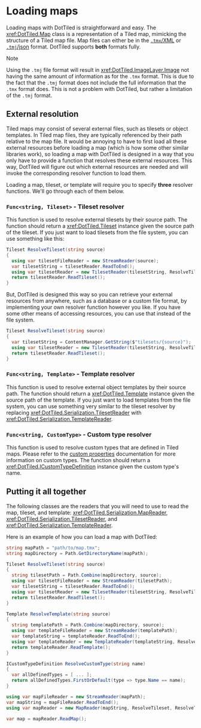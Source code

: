 # Loading maps

Loading maps with DotTiled is straightforward and easy. The <xref:DotTiled.Map> class is a representation of a Tiled map, mimicking the structure of a Tiled map file. Map files can either be in the [`.tmx`/XML](https://doc.mapeditor.org/en/stable/reference/tmx-map-format/) or [`.tmj`/json](https://doc.mapeditor.org/en/stable/reference/json-map-format/) format. DotTiled supports **both** formats fully.

> [!NOTE]
> Using the `.tmj` file format will result in <xref:DotTiled.ImageLayer.Image> not having the same amount of information as for the `.tmx` format. This is due to the fact that the `.tmj` format does not include the full information that the `.tmx` format does. This is not a problem with DotTiled, but rather a limitation of the `.tmj` format.

## External resolution

Tiled maps may consist of several external files, such as tilesets or object templates. In Tiled map files, they are typically referenced by their path relative to the map file. It would be annoying to have to first load all these external resources before loading a map (which is how some other similar libraries work), so loading a map with DotTiled is designed in a way that you only have to provide a function that resolves these external resources. This way, DotTiled will figure out which external resources are needed and will invoke the corresponding resolver function to load them.

Loading a map, tileset, or template will require you to specify **three** resolver functions. We'll go through each of them below.

### `Func<string, Tileset>` - Tileset resolver

This function is used to resolve external tilesets by their source path. The function should return a <xref:DotTiled.Tileset> instance given the source path of the tileset. If you just want to load tilesets from the file system, you can use something like this:

```csharp
Tileset ResolveTileset(string source)
{
  using var tilesetFileReader = new StreamReader(source);
  var tilesetString = tilesetReader.ReadToEnd();
  using var tilesetReader = new TilesetReader(tilesetString, ResolveTileset, ResolveTemplate, ResolveCustomType);
  return tilesetReader.ReadTileset();
}
```

But, DotTiled is designed this way so you can retrieve your external resources from anywhere, such as a database or a custom file format, by implementing your own resolver function however you like. If you have some other means of accessing resources, you can use that instead of the file system.

```csharp
Tileset ResolveTileset(string source)
{
  var tilesetString = ContentManager.GetString($"tilesets/{source}");
  using var tilesetReader = new TilesetReader(tilesetString, ResolveTileset, ResolveTemplate, ResolveCustomType);
  return tilesetReader.ReadTileset();
}
```

### `Func<string, Template>` - Template resolver

This function is used to resolve external object templates by their source path. The function should return a <xref:DotTiled.Template> instance given the source path of the template. If you just want to load templates from the file system, you can use something very similar to the tileset resolver by replacing <xref:DotTiled.Serialization.TilesetReader> with <xref:DotTiled.Serialization.TemplateReader>.

### `Func<string, CustomType>` - Custom type resolver

This function is used to resolve custom types that are defined in Tiled maps. Please refer to the [custom properties](custom-properties.md) documentation for more information on custom types. The function should return a <xref:DotTiled.ICustomTypeDefinition> instance given the custom type's name.

## Putting it all together

The following classes are the readers that you will need to use to read the map, tileset, and template: <xref:DotTiled.Serialization.MapReader>, <xref:DotTiled.Serialization.TilesetReader>, and <xref:DotTiled.Serialization.TemplateReader>.

Here is an example of how you can load a map with DotTiled:

```csharp
string mapPath = "path/to/map.tmx";
string mapDirectory = Path.GetDirectoryName(mapPath);

Tileset ResolveTileset(string source)
{
  string tilesetPath = Path.Combine(mapDirectory, source);
  using var tilesetFileReader = new StreamReader(tilesetPath);
  var tilesetString = tilesetReader.ReadToEnd();
  using var tilesetReader = new TilesetReader(tilesetString, ResolveTileset, ResolveTemplate, ResolveCustomType);
  return tilesetReader.ReadTileset();
}

Template ResolveTemplate(string source)
{
  string templatePath = Path.Combine(mapDirectory, source);
  using var templateFileReader = new StreamReader(templatePath);
  var templateString = templateReader.ReadToEnd();
  using var templateReader = new TemplateReader(templateString, ResolveTileset, ResolveTemplate, ResolveCustomType);
  return templateReader.ReadTemplate();
}

ICustomTypeDefinition ResolveCustomType(string name)
{
  var allDefinedTypes = [ ... ];
  return allDefinedTypes.FirstOrDefault(type => type.Name == name);
}

using var mapFileReader = new StreamReader(mapPath);
var mapString = mapFileReader.ReadToEnd();
using var mapReader = new MapReader(mapString, ResolveTileset, ResolveTemplate, ResolveCustomType);

var map = mapReader.ReadMap();
```
